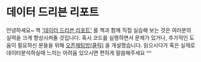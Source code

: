 # 데이터 드리븐 리포트



안녕하세요~ 
책 ['데이터 드리븐 리포트'](https://www.yes24.com/Product/Goods/123198762) 를 책과 함께 직접 실습해 보는 것은 여러분의 실력을 크게 향상시켜줄 것입니다.
혹시 코드를 실행하면서 문제가 있거나, 추가적인 도움이 필요하신 분들을 위해 [오픈채팅방(클릭)](https://open.kakao.com/o/g0MIEFng) 을 개설했습니다.
읽으시다가 혹은 실제로 데이터분석하실때 느끼는 어려움 있으시면 편하게 말씀해주세요 ^^
